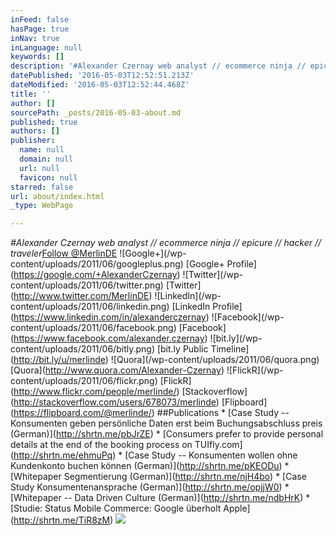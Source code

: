 ```yaml
---
inFeed: false
hasPage: true
inNav: true
inLanguage: null
keywords: []
description: '#Alexander Czernay web analyst // ecommerce ninja // epicure // hacker // travelerFollow @MerlinDE ![Google+](/wp-content/uploads/2011/06/googleplus.png) [Google+ Profile](https://google.com/+AlexanderCzernay) ![Twitter](/wp-content/uploads/2011/06/twitter.png) [Twitter](http://www.twitter.com/MerlinDE) ![LinkedIn](/wp-content/uploads/2011/06/linkedin.png) [LinkedIn Profile](https://www.linkedin.com/in/alexanderczernay) ![Facebook](/wp-content/uploads/2011/06/facebook.png) [Facebook](https://www.facebook.com/alexander.czernay) ![bit.ly](/wp-content/uploads/2011/06/bitly.png) [bit.ly Public Timeline](http://bit.ly/u/merlinde) ![Quora](/wp-content/uploads/2011/06/quora.png) [Quora](http://www.quora.com/Alexander-Czernay) ![FlickR](/wp-content/uploads/2011/06/flickr.png) [FlickR](http://www.flickr.com/people/merlinde/) [Stackoverflow](http://stackoverflow.com/users/678073/merlinde) [Flipboard](https://flipboard.com/@merlinde/) ##Publications * [Case Study – Konsumenten geben persönliche Daten erst beim Buchungsabschluss preis (German)](http://shrtn.me/pbJrZE) * [Consumers prefer to provide personal details at the end of the booking process on TUIfly.com](http://shrtn.me/ehmuPq) * [Case Study – Konsumenten wollen ohne Kundenkonto buchen können (German)](http://shrtn.me/pKEODu) * [Whitepaper Segmentierung (German)](http://shrtn.me/njH4bo) * [Case Study Konsumentenansprache (German)](http://shrtn.me/opjjW0) * [Whitepaper – Data Driven Culture (German)](http://shrtn.me/ndbHrK) * [Studie: Status Mobile Commerce: Google überholt Apple](http://shrtn.me/TiR8zM)'
datePublished: '2016-05-03T12:52:51.213Z'
dateModified: '2016-05-03T12:52:44.468Z'
title: ''
author: []
sourcePath: _posts/2016-05-03-about.md
published: true
authors: []
publisher:
  name: null
  domain: null
  url: null
  favicon: null
starred: false
url: about/index.html
_type: WebPage

---
```

_\#Alexander Czernay web analyst // ecommerce ninja // epicure // hacker // traveler_[Follow @MerlinDE][0] !\[Google+\](/wp-content/uploads/2011/06/googleplus.png) \[Google+ Profile\](https://google.com/+AlexanderCzernay) !\[Twitter\](/wp-content/uploads/2011/06/twitter.png) \[Twitter\](http://www.twitter.com/MerlinDE) !\[LinkedIn\](/wp-content/uploads/2011/06/linkedin.png) \[LinkedIn Profile\](https://www.linkedin.com/in/alexanderczernay) !\[Facebook\](/wp-content/uploads/2011/06/facebook.png) \[Facebook\](https://www.facebook.com/alexander.czernay) !\[bit.ly\](/wp-content/uploads/2011/06/bitly.png) \[bit.ly Public Timeline\](http://bit.ly/u/merlinde) !\[Quora\](/wp-content/uploads/2011/06/quora.png) \[Quora\](http://www.quora.com/Alexander-Czernay) !\[FlickR\](/wp-content/uploads/2011/06/flickr.png) \[FlickR\](http://www.flickr.com/people/merlinde/) \[Stackoverflow\](http://stackoverflow.com/users/678073/merlinde) \[Flipboard\](https://flipboard.com/@merlinde/) \#\#Publications \* \[Case Study -- Konsumenten geben persönliche Daten erst beim Buchungsabschluss preis (German)\](http://shrtn.me/pbJrZE) \* \[Consumers prefer to provide personal details at the end of the booking process on TUIfly.com\](http://shrtn.me/ehmuPq) \* \[Case Study -- Konsumenten wollen ohne Kundenkonto buchen können (German)\](http://shrtn.me/pKEODu) \* \[Whitepaper Segmentierung (German)\](http://shrtn.me/njH4bo) \* \[Case Study Konsumentenansprache (German)\](http://shrtn.me/opjjW0) \* \[Whitepaper -- Data Driven Culture (German)\](http://shrtn.me/ndbHrK) \* \[Studie: Status Mobile Commerce: Google überholt Apple\](http://shrtn.me/TiR8zM)
![](https://the-grid-user-content.s3-us-west-2.amazonaws.com/78151188-9093-4c5a-a575-c2b95369d1b9.jpg)

[0]: http://twitter.com/MerlinDE